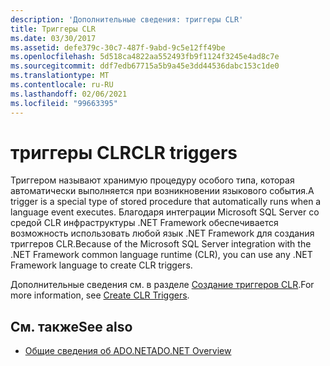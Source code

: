 ```yaml
---
description: 'Дополнительные сведения: триггеры CLR'
title: Триггеры CLR
ms.date: 03/30/2017
ms.assetid: defe379c-30c7-487f-9abd-9c5e12ff49be
ms.openlocfilehash: 5d518ca4822aa552493fb9f1124f3245e4ad8c7e
ms.sourcegitcommit: ddf7edb67715a5b9a45e3dd44536dabc153c1de0
ms.translationtype: MT
ms.contentlocale: ru-RU
ms.lasthandoff: 02/06/2021
ms.locfileid: "99663395"
---
```

# <a name="clr-triggers"></a><span data-ttu-id="4beb8-103">триггеры CLR</span><span class="sxs-lookup"><span data-stu-id="4beb8-103">CLR triggers</span></span>

<span data-ttu-id="4beb8-104">Триггером называют хранимую процедуру особого типа, которая автоматически выполняется при возникновении языкового события.</span><span class="sxs-lookup"><span data-stu-id="4beb8-104">A trigger is a special type of stored procedure that automatically runs when a language event executes.</span></span> <span data-ttu-id="4beb8-105">Благодаря интеграции Microsoft SQL Server со средой CLR инфраструктуры .NET Framework обеспечивается возможность использовать любой язык .NET Framework для создания триггеров CLR.</span><span class="sxs-lookup"><span data-stu-id="4beb8-105">Because of the Microsoft SQL Server integration with the .NET Framework common language runtime (CLR), you can use any .NET Framework language to create CLR triggers.</span></span>  
  
<span data-ttu-id="4beb8-106">Дополнительные сведения см. в разделе [Создание триггеров CLR](/sql/relational-databases/triggers/create-clr-triggers).</span><span class="sxs-lookup"><span data-stu-id="4beb8-106">For more information, see [Create CLR Triggers](/sql/relational-databases/triggers/create-clr-triggers).</span></span>
  
## <a name="see-also"></a><span data-ttu-id="4beb8-107">См. также</span><span class="sxs-lookup"><span data-stu-id="4beb8-107">See also</span></span>

- [<span data-ttu-id="4beb8-108">Общие сведения об ADO.NET</span><span class="sxs-lookup"><span data-stu-id="4beb8-108">ADO.NET Overview</span></span>](../ado-net-overview.md)

